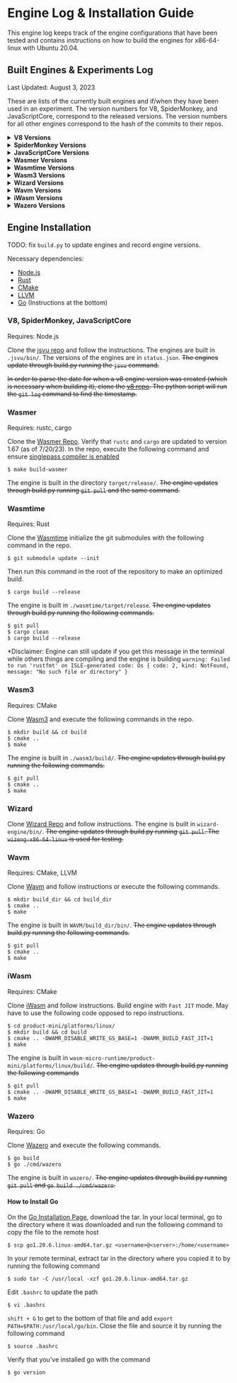 # Engine Log & Installation Guide


This engine log keeps track of the engine configurations that have been tested and contains instructions on how to build the engines for x86-64-linux with Ubuntu 20.04.


## Built Engines & Experiments Log
Last Updated: August 3, 2023


These are lists of the currently built engines and if/when they have been used in an experiment. The version numbers for V8, SpiderMonkey, and JavaScriptCore, correspond to the released versions. The version numbers for all other engines correspond to the hash of the commits to their repos.


<details>
<summary><b>V8 Versions</b></summary>
<br>
<ul>
   <li>11.7.105 (tested 2023-07-25)</li>
   <li>11.7.254 (tested 2023-07-26)</li>
</ul>
</details>


<details>
<summary><b>SpiderMonkey Versions</b></summary>
<br>
<ul>
   <li>114.0 (tested 2023-07-26)</li>
   <li>116.0b1 (tested 2023-07-25)</li>
   <li>116.0b7 (tested 2023-07-27)</li>
</ul>
</details>


<details>
<summary><b>JavaScriptCore Versions</b></summary>
<br>
<ul>
   <li>265838 (tested 2023-07-25)</li>
   <li>266180 (tested 2023-07-26)</li>
</ul>
</details>


<details>
<summary><b>Wasmer Versions</b></summary>
<br>
<ul>
   <li>77898a7767eb7057834fdc1a80b239e6b68cf44e (tested 2023-07-25)</li>
   <li>4380bb3fee503f2cf20f3cf9e662bec243111bd9 (tested 2023-07-26)</li>
   <li>edc4a52565b92ef4f1073d05aea070291b97663a (tested 2023-07-27)</li>
   <li>6aea19e30de253aea8b8f4d260a5b182f78275c5 (tested 2023-07-31)</li>
</ul>
</details>


<details>
<summary><b>Wasmtime Versions</b></summary>
<br>
<ul>
   <li>0aa00479c9fbb39ef19a9f35d2ed0137454c93f5 (tested 2023-07-25)</li>
   <li>a45abadbc39a57dd3e404231e2751a80cdafa4b0 (tested 2023-07-26)</li>
   <li>dfd6885365b83a40830cf66bcc11e1059e8072ee (tested 2023-07-27)</li>
   <li>fe69c0437602a59e718de04f1d40bebf0bf51662 (tested 2023-07-31)</li>
</ul>
</details>


<details>
<summary><b>Wasm3 Versions</b></summary>
<br>
<ul>
   <li>6b8bcb1e07bf26ebef09a7211b0a37a446eafd52 (tested 2023-07-25)</li>
   <li>772f8f4648fcba75f77f894a6050db121e7651a2 (tested 2023-07-26)</li>
</ul>
</details>


<details>
<summary><b>Wizard Versions</b></summary>
<br>
<ul>
   <li>45502370cb260e0d6017c2344466e41584e4c18f (tested 2023-07-25)</li>
   <li>d5f0f5e165b239481a3e9eb7d7ca0bebc2ca95f5 (tested 2023-07-26)</li>
   <li>991d10b6993147ddc1b18c16b2b92139a079275f (tested 2023-07-27)</li>
</ul>
</details>


<details>
<summary><b>Wavm Versions</b></summary>
<br>
<ul>
   <li>3f9a150cac7faf28eab357a2c5b83d2ec740c7d9 (tested 2023-07-25)</li>
</ul>
</details>


<details>
<summary><b>iWasm Versions</b></summary>
<br>
<ul>
   <li>57abdfdb5c19dab7c2f2a126082910f65ffc7af0 (tested 2023-07-25)</li>
   <li>1cafa375680b6ea8b120e0d4d6006521d858ae2d (tested 2023-07-26)</li>
   <li>7db4815e837bc34942e95aba292ca0eca318cc54 (tested 2023-07-31)</li>
   <li>851819705324419376a63c23fe2e5acb17ce9d8c</li>
</ul>
</details>


<details>
<summary><b>Wazero Versions</b></summary>
<br>
<ul>
   <li>1cdb72d43163a6c3edd33319b382a0feb0f4d459 (tested 2023-07-25)</li>
   <li>b842d6cbfdf8e6af77a84970ddbdbf0aa2be9f1d (tested 2023-07-26)</li>
   <li>6b4328c66e4104f9b0db303d6cf450cde468dc24 (tested 2023-07-27)</li>
   <li>023a38349a0402b61f76023d66cbb9f63912bf94 (tested 2023-07-31)</li>
   <li>1f8c908f1c61c964192c731af495caf1d720418c</li>
</ul>
</details>


## Engine Installation
TODO: fix `build.py` to update engines and record engine versions.


Necessary dependencies:
- [Node.js](https://nodejs.org/en)
- [Rust](https://www.rust-lang.org/tools/install)
- [CMake](https://cmake.org/install/)
- [LLVM](https://llvm.org/)
- [Go](https://go.dev/doc/install) (Instructions at the bottom)


### V8, SpiderMonkey, JavaScriptCore
Requires: Node.js

Clone the [jsvu repo](https://github.com/GoogleChromeLabs/jsvu) and follow the instructions. The engines are built in `.jsvu/bin/`. The versions of the engines are in `status.json`. ~~The engines update through build.py running the `jsvu` command.~~


~~In order to parse the date for when a v8 engine version was created (which is necessary when building it), clone the [v8 repo](https://github.com/v8/v8). The python script will run the `git log` command to find the timestamp.~~


### Wasmer
Requires: rustc, cargo

Clone the [Wasmer Repo](https://github.com/wasmerio/wasmer). Verify that `rustc` and `cargo` are updated to version 1.67 (as of 7/20/23). In the repo, execute the following command and ensure [singlepass compiler is enabled](https://docs.wasmer.io/developers/build-from-source)
```
$ make build-wasmer
```
The engine is built in the directory `target/release/`. ~~The engine updates through build.py running `git pull` and the same command.~~


### Wasmtime
Requires: Rust

Clone the [Wasmtime](https://github.com/bytecodealliance/wasmtime) initialize the git submodules with the following command in the repo.
```
$ git submodule update --init
```
Then run this command in the root of the repository to make an optimized build.
```
$ cargo build --release
```
The engine is built in `./wasmtime/target/release`.
~~The engine updates through build.py running the following commands.~~
```
$ git pull
$ cargo clean
$ cargo build --release
```
*Disclaimer: Engine can still update if you get this message in the terminal while others things are compiling and the engine is building `warning: Failed to run 'rustfmt' on ISLE-generated code: Os { code: 2, kind: NotFound, message: "No such file or directory" }`


### Wasm3
Requires: CMake

Clone [Wasm3](https://github.com/wasm3/wasm3) and execute the following commands in the repo.
```
$ mkdir build && cd build
$ cmake ..
$ make
```
The engine is built in `./wasm3/build/`.
~~The engine updates through build.py running the following commands.~~
```
$ git pull
$ cmake ..
$ make
```


### Wizard


Clone [Wizard Repo](https://github.com/titzer/wizard-engine/blob/master/doc/Building.md) and follow instructions. The engine is built in `wizard-engine/bin/`. ~~The engine updates through build.py running `git pull`. The `wizeng-x86-64-linux` is used for testing.~~


### Wavm
Requires: CMake, LLVM

Clone [Wavm](https://github.com/WAVM/WAVM) and follow instructions or execute the following commands.
```
$ mkdir build_dir && cd build_dir
$ cmake ..
$ make
```
The engine is built in `WAVM/build_dir/bin/`.
~~The engine updates through build.py running the following commands.~~
```
$ git pull
$ cmake ..
$ make
```


### iWasm
Requires: CMake

Clone [iWasm](https://github.com/bytecodealliance/wasm-micro-runtime) and follow instructions. Build engine with `Fast JIT` mode. May have to use the following code opposed to repo instructions.
```
$ cd product-mini/platforms/linux/
$ mkdir build && cd build
$ cmake .. -DWAMR_DISABLE_WRITE_GS_BASE=1 -DWAMR_BUILD_FAST_JIT=1
$ make
```
The engine is built in `wasm-micro-runtime/product-mini/platforms/linux/build/`.
~~The engine updates through build.py running the following commands~~
```
$ git pull
$ cmake .. -DWAMR_DISABLE_WRITE_GS_BASE=1 -DWAMR_BUILD_FAST_JIT=1
$ make
```


### Wazero
Requires: Go

Clone [Wazero](https://github.com/tetratelabs/wazero) and execute the following commands.
```
$ go build
$ go ./cmd/wazero
```
The engine is built in `wazero/`. ~~The engine updates through build.py running `git pull` and `go build ./cmd/wazero`.~~


#### How to Install Go


On the [Go Installation Page](https://go.dev/doc/install), download the tar. In your local terminal, go to the directory where it was downloaded and run the following command to copy the file to the remote host
```
$ scp go1.20.6.linux-amd64.tar.gz <username>@<server>:/home/<username>
```
In your remote terminal, extract tar in the directory where you copied it to by running the following command
```
$ sudo tar -C /usr/local -xzf go1.20.6.linux-amd64.tar.gz
```
Edit `.bashrc` to update the path
```
$ vi .bashrc
```
`shift + G` to get to the bottom of that file and add `export PATH=$PATH:/usr/local/go/bin`. Close the file and source it by running the following command
```
$ source .bashrc
```
Verify that you've installed go with the command
```
$ go version
```
